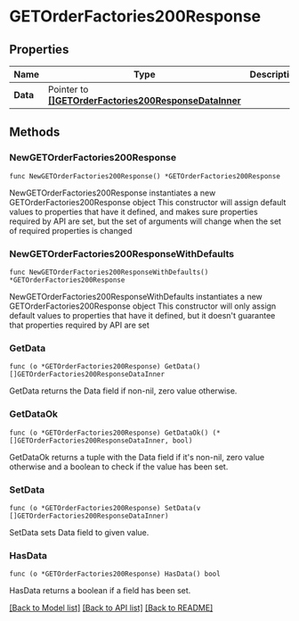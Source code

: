 # GETOrderFactories200Response

## Properties

Name | Type | Description | Notes
------------ | ------------- | ------------- | -------------
**Data** | Pointer to [**[]GETOrderFactories200ResponseDataInner**](GETOrderFactories200ResponseDataInner.md) |  | [optional] 

## Methods

### NewGETOrderFactories200Response

`func NewGETOrderFactories200Response() *GETOrderFactories200Response`

NewGETOrderFactories200Response instantiates a new GETOrderFactories200Response object
This constructor will assign default values to properties that have it defined,
and makes sure properties required by API are set, but the set of arguments
will change when the set of required properties is changed

### NewGETOrderFactories200ResponseWithDefaults

`func NewGETOrderFactories200ResponseWithDefaults() *GETOrderFactories200Response`

NewGETOrderFactories200ResponseWithDefaults instantiates a new GETOrderFactories200Response object
This constructor will only assign default values to properties that have it defined,
but it doesn't guarantee that properties required by API are set

### GetData

`func (o *GETOrderFactories200Response) GetData() []GETOrderFactories200ResponseDataInner`

GetData returns the Data field if non-nil, zero value otherwise.

### GetDataOk

`func (o *GETOrderFactories200Response) GetDataOk() (*[]GETOrderFactories200ResponseDataInner, bool)`

GetDataOk returns a tuple with the Data field if it's non-nil, zero value otherwise
and a boolean to check if the value has been set.

### SetData

`func (o *GETOrderFactories200Response) SetData(v []GETOrderFactories200ResponseDataInner)`

SetData sets Data field to given value.

### HasData

`func (o *GETOrderFactories200Response) HasData() bool`

HasData returns a boolean if a field has been set.


[[Back to Model list]](../README.md#documentation-for-models) [[Back to API list]](../README.md#documentation-for-api-endpoints) [[Back to README]](../README.md)


